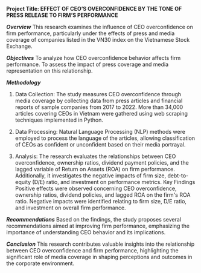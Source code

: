 **Project Title: EFFECT OF CEO’S OVERCONFIDENCE BY THE TONE OF PRESS RELEASE TO FIRM’S PERFORMANCE**

***Overview***
This research examines the influence of CEO overconfidence on firm performance, particularly under the effects of press and media coverage of companies listed in the VN30 index on the Vietnamese Stock Exchange.

***Objectives***
To analyze how CEO overconfidence behavior affects firm performance.
To assess the impact of press coverage and media representation on this relationship.

***Methodology***
1. Data Collection:
The study measures CEO overconfidence through media coverage by collecting data from press articles and financial reports of sample companies from 2017 to 2022.
More than 34,000 articles covering CEOs in Vietnam were gathered using web scraping techniques implemented in Python.

2. Data Processing:
Natural Language Processing (NLP) methods were employed to process the language of the articles, allowing classification of CEOs as confident or unconfident based on their media portrayal.

3. Analysis:
The research evaluates the relationships between CEO overconfidence, ownership ratios, dividend payment policies, and the lagged variable of Return on Assets (ROA) on firm performance.
Additionally, it investigates the negative impacts of firm size, debt-to-equity (D/E) ratio, and investment on performance metrics.
Key Findings
Positive effects were observed concerning CEO overconfidence, ownership ratios, dividend policies, and lagged ROA on the firm's ROA ratio.
Negative impacts were identified relating to firm size, D/E ratio, and investment on overall firm performance.

***Recommendations***
Based on the findings, the study proposes several recommendations aimed at improving firm performance, emphasizing the importance of understanding CEO behavior and its implications.

***Conclusion***
This research contributes valuable insights into the relationship between CEO overconfidence and firm performance, highlighting the significant role of media coverage in shaping perceptions and outcomes in the corporate environment.
